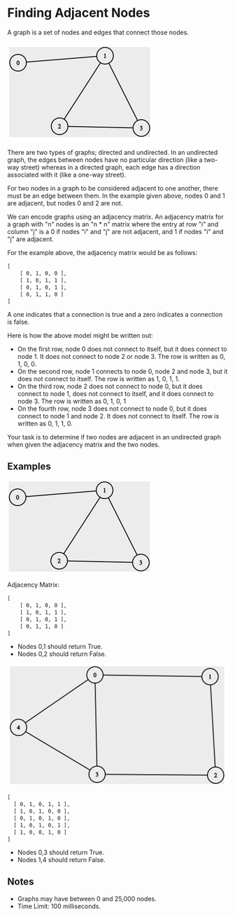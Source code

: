 # Finding Adjacent Nodes

A graph is a set of nodes and edges that connect those nodes.

![img.png](img.png)


There are two types of graphs; directed and undirected. In an 
undirected graph, the edges between nodes have no particular 
direction (like a two-way street) whereas in a directed graph, 
each edge has a direction associated with it (like a one-way street).

For two nodes in a graph to be considered adjacent to one another, 
there must be an edge between them. In the example given above, 
nodes 0 and 1 are adjacent, but nodes 0 and 2 are not.

We can encode graphs using an adjacency matrix. An adjacency matrix 
for a graph with "n" nodes is an "n * n" matrix where the entry at 
row "i" and column "j" is a 0 if nodes "i" and "j" are not adjacent, 
and 1 if nodes "i" and "j" are adjacent.

For the example above, the adjacency matrix would be as follows:

    [
        [ 0, 1, 0, 0 ],
        [ 1, 0, 1, 1 ],
        [ 0, 1, 0, 1 ],
        [ 0, 1, 1, 0 ]
    ]

A one indicates that a connection is true and a zero indicates a 
connection is false.

Here is how the above model might be written out:

  - On the first row, node 0 does not connect to itself, but it does 
    connect to node 1. It does not connect to node 2 or node 3. The 
    row is written as 0, 1, 0, 0.
  - On the second row, node 1 connects to node 0, node 2 and node 3, 
    but it does not connect to itself. The row is written as 1, 0, 1, 1.
  - On the third row, node 2 does not connect to node 0, but it does 
    connect to node 1, does not connect to itself, and it does connect to 
    node 3. The row is written as 0, 1, 0, 1
  - On the fourth row, node 3 does not connect to node 0, but it does 
    connect to node 1 and node 2. It does not connect to itself. The row 
    is written as 0, 1, 1, 0.

Your task is to determine if two nodes are adjacent in an undirected graph 
when given the adjacency matrix and the two nodes.

## Examples

![img_2.png](img_1.png)

Adjacency Matrix:

    [
        [ 0, 1, 0, 0 ],
        [ 1, 0, 1, 1 ],
        [ 0, 1, 0, 1 ],
        [ 0, 1, 1, 0 ]
    ]

 - Nodes 0,1 should return True.
 - Nodes 0,2 should return False.


![img_2.png](img_2.png)

    [
      [ 0, 1, 0, 1, 1 ],
      [ 1, 0, 1, 0, 0 ],
      [ 0, 1, 0, 1, 0 ],
      [ 1, 0, 1, 0, 1 ],
      [ 1, 0, 0, 1, 0 ]
    ]

  - Nodes 0,3 should return True.
  - Nodes 1,4 should return False.

## Notes

  - Graphs may have between 0 and 25,000 nodes.
  - Time Limit: 100 milliseconds.
